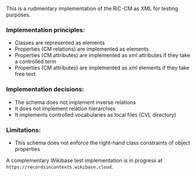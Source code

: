 This is a rudimentary implementation of the RiC-CM as XML for testing purposes.

### Implementation principles:
- Classes are represented as elements
- Properties (CM relations) are implemented as elements
- Properties (CM attributes) are implemented as xml attributes if they take a controlled term
- Properties (CM attributes) are implemented as xml elements if they take free text

### Implementation decisions:
- The schema does not implement inverse relations
- It does not implement relation hierarchies
- It implements controlled vocabularies as local files (CVL directory)

### Limitations:
- This schema does not enforce the right-hand class constraints of object properties

A complementary Wikibase test implementation is in progress at `https://recordsincontexts.wikibase.cloud`.

